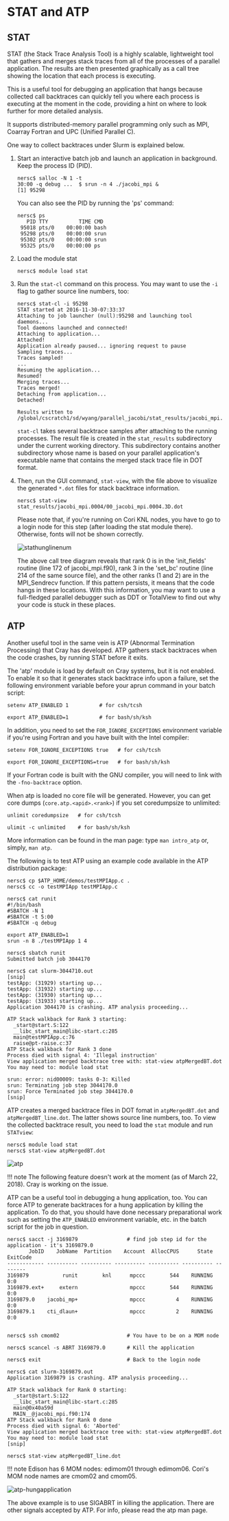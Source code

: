 # STAT and ATP

## STAT

STAT (the Stack Trace Analysis Tool) is a highly scalable, lightweight
tool that gathers and merges stack traces from all of the processes of
a parallel application. The results are then presented graphically as
a call tree showing the location that each process is executing.

This is a useful tool for debugging an application that hangs because
collected call backtraces can quickly tell you where each process is
executing at the moment in the code, providing a hint on where to look
further for more detailed analysis.

It supports distributed-memory parallel programming only such as MPI,
Coarray Fortran and UPC (Unified Parallel C).

One way to collect backtraces under Slurm is explained below.

1.  Start an interactive batch job and launch an application in
    background. Keep the process ID (PID).

    ```shell
    nersc$ salloc -N 1 -t
    30:00 -q debug ...  $ srun -n 4 ./jacobi_mpi &
    [1] 95298
    ```

    You can also see the PID by running the 'ps' command:

    ```shell
    nersc$ ps
       PID TTY          TIME CMD
     95018 pts/0    00:00:00 bash
     95298 pts/0    00:00:00 srun
     95302 pts/0    00:00:00 srun
     95325 pts/0    00:00:00 ps
    ```

2.  Load the module stat

    ```shell
    nersc$ module load stat
    ```

3.  Run the `stat-cl` command on this process. You may want to use the `-i`
    flag to gather source line numbers, too:

    ```shell
    nersc$ stat-cl -i 95298
    STAT started at 2016-11-30-07:33:37
    Attaching to job launcher (null):95298 and launching tool daemons...
    Tool daemons launched and connected!
    Attaching to application...
    Attached!
    Application already paused... ignoring request to pause
    Sampling traces...
    Traces sampled!
    ...
    Resuming the application...
    Resumed!
    Merging traces...
    Traces merged!
    Detaching from application...
    Detached!

    Results written to /global/cscratch1/sd/wyang/parallel_jacobi/stat_results/jacobi_mpi.0004
    ```

    `stat-cl` takes several backtrace samples after attaching to the running
    processes. The result file is created in the `stat_results`
    subdirectory under the current working directory. This subdirectory
    contains another subdirectory whose name is based on your parallel
    application's executable name that contains the merged stack trace
    file in DOT format.


4.  Then, run the GUI command, `stat-view`, with the file above to
    visualize the generated `*.dot` files for stack backtrace
    information.

    ```shell
    nersc$ stat-view stat_results/jacobi_mpi.0004/00_jacobi_mpi.0004.3D.dot
    ```

    Please note that, if you're running on Cori KNL nodes, you have to go
    to a login node for this step (after loading the stat module
    there). Otherwise, fonts will not be shown correctly.

    ![stathunglinenum](images/stathunglinenum.png)

    The above call tree diagram reveals that rank 0 is in the
    'init_fields' routine (line 172 of jacobi_mpi.f90), rank 3 in the
    'set_bc' routine (line 214 of the same source file), and the other
    ranks (1 and 2) are in the MPI_Sendrecv function. If this pattern
    persists, it means that the code hangs in these locations. With this
    information, you may want to use a full-fledged parallel debugger such
    as DDT or TotalView to find out why your code is stuck in these
    places.

## ATP

Another useful tool in the same vein is ATP (Abnormal Termination
Processing) that Cray has developed. ATP gathers stack backtraces when
the code crashes, by running STAT before it exits.

The 'atp' module is load by default on Cray systems, but it is not
enabled. To enable it so that it generates stack backtrace info upon a
failure, set the following environment variable before your aprun
command in your batch script:

```shell
setenv ATP_ENABLED 1          # for csh/tcsh

export ATP_ENABLED=1          # for bash/sh/ksh
```

In addition, you need to set the `FOR_IGNORE_EXCEPTIONS` environment
variable if you're using Fortran and you have built with the Intel
compiler:

```shell
setenv FOR_IGNORE_EXCEPTIONS true   # for csh/tcsh

export FOR_IGNORE_EXCEPTIONS=true   # for bash/sh/ksh
```

If your Fortran code is built with the GNU compiler, you will need to
link with the `-fno-backtrace` option.

When atp is loaded no core file will be generated. However, you can
get core dumps (`core.atp.<apid>.<rank>`) if you set coredumpsize to
unlimited:

```shell
unlimit coredumpsize   # for csh/tcsh

ulimit -c unlimited    # for bash/sh/ksh
```

More information can be found in the man page: type `man intro_atp`
or, simply, `man atp`.

The following is to test ATP using an example code available in the
ATP distribution package:

```shell
nersc$ cp $ATP_HOME/demos/testMPIApp.c .
nersc$ cc -o testMPIApp testMPIApp.c

nersc$ cat runit
#!/bin/bash
#SBATCH -N 1
#SBATCH -t 5:00
#SBATCH -q debug

export ATP_ENABLED=1
srun -n 8 ./testMPIApp 1 4

nersc$ sbatch runit
Submitted batch job 3044170

nersc$ cat slurm-3044710.out
[snip]
testApp: (31929) starting up...
testApp: (31932) starting up...
testApp: (31930) starting up...
testApp: (31933) starting up...
Application 3044170 is crashing. ATP analysis proceeding...

ATP Stack walkback for Rank 3 starting:
  _start@start.S:122
  __libc_start_main@libc-start.c:285
  main@testMPIApp.c:76
  raise@pt-raise.c:37
ATP Stack walkback for Rank 3 done
Process died with signal 4: 'Illegal instruction'
View application merged backtrace tree with: stat-view atpMergedBT.dot
You may need to: module load stat

srun: error: nid00009: tasks 0-3: Killed
srun: Terminating job step 3044170.0
srun: Force Terminated job step 3044170.0
[snip]
```

ATP creates a merged backtrace files in DOT fomat in `atpMergedBT.dot`
and `atpMergedBT_line.dot`. The latter shows source line numbers,
too. To view the collected backtrace result, you need to load the
`stat` module and run `STATview`:

```shell
nersc$ module load stat
nersc$ stat-view atpMergedBT.dot
```

![atp](images/atp.png)

!!! note
	The following feature doesn't work at the moment (as of March
	22, 2018). Cray is working on the issue.

ATP can be a useful tool in debugging a hung application, too. You can
force ATP to generate backtraces for a hung application by killing the
application. To do that, you should have done necessary preparational
work such as setting the `ATP_ENABLED` environment variable, etc. in the
batch script for the job in question.

```shell
nersc$ sacct -j 3169879                # find job step id for the application - it's 3169879.0
       JobID    JobName  Partition    Account  AllocCPUS      State ExitCode
------------ ---------- ---------- ---------- ---------- ---------- --------
3169879           runit        knl      mpccc        544    RUNNING      0:0
3169879.ext+     extern                 mpccc        544    RUNNING      0:0
3169879.0    jacobi_mp+                 mpccc          4    RUNNING      0:0
3169879.1    cti_dlaun+                 mpccc          2    RUNNING      0:0


nersc$ ssh cmom02                      # You have to be on a MOM node

nersc$ scancel -s ABRT 3169879.0       # Kill the application

nersc$ exit                            # Back to the login node

nersc$ cat slurm-3169879.out
Application 3169879 is crashing. ATP analysis proceeding...

ATP Stack walkback for Rank 0 starting:
  _start@start.S:122
  __libc_start_main@libc-start.c:285
  main@0x40a59d
  MAIN__@jacobi_mpi.f90:174
ATP Stack walkback for Rank 0 done
Process died with signal 6: 'Aborted'
View application merged backtrace tree with: stat-view atpMergedBT.dot
You may need to: module load stat
[snip]

nersc$ stat-view atpMergedBT_line.dot
```

!!! note
	Edison has 6 MOM nodes: edimom01 through
	edimom06. Cori's MOM node names are cmom02 and cmom05.

![atp-hungapplication](images/atp-hungapplication.png)

The above example is to use SIGABRT in killing the application. There
are other signals accepted by ATP. For info, please read the atp man
page.
